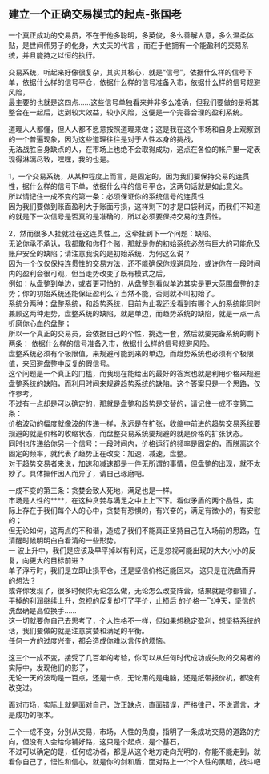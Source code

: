 
## 建立一个正确交易模式的起点-张国老

一个真正成功的交易员，不在于他多聪明，多英俊，多么善解人意，多么温柔体贴，是世间伟男子的化身，大丈夫的代言 ，而在于他拥有一个能盈利的交易系统，并且能持之以恒的执行。

交易系统，听起来好像很复杂，其实其核心，就是“信号”，依据什么样的信号下单，依据什么样的信号平仓，依据什么样的信号准备入市，依据什么样的信号规避风险，  
最主要的也就是这四点……这些信号单独看来并非多么准确，但我们要做的是将其整合在一起后，达到较大效益，较小风险，这便是一个完善合理的盈利系统。  

道理人人都懂，但人人都不愿意按照道理来做；这是我在这个市场和自身上观察到的一个普遍现象，因为这些道理往往是对于人性本身的挑战，  
无法战胜自身缺点的人，在市场上也绝不会取得成功，这点在各位的帐户里一定表现得淋漓尽致，嘿嘿，我的也是。  

1，一个交易系统，从某种程度上而言，是固定的，因为我们要保持交易的连贯性，据什么样的信号下单，依据什么样的信号平仓，这两句话就是如此意义。  
所以请记住一成不变的第一条：必须保证你的系统信号的连贯性  
因为我们要做到账面盈利大于账面亏损，这样剩下的才是口袋利润，而我们不知道的就是下一次信号是否真的是准确的，所以必须要保持交易的连贯性。  

2，然而很多人挂就挂在这连贯性上，这牵扯到下一个问题：缺陷。  
无论你承不承认，我都敢和你打个赌，那就是你的初始系统必然有巨大的可能危及账户安全的缺陷；请注意我说的是初始系统，为何这么说？    
因为一个仅仅保持连贯性的交易方法，还不能确保你规避风险，或许你在一段时间内的盈利会很可观，但当走势改变了既有模式之后，   
例如：从盘整到单边，或者更可怕的，从盘整到看似单边其实是更大范围盘整的走势；你的初始系统还能保证盈利么？当然不能，否则就不叫初始了。    
系统分两种：盘整系统，和趋势系统，目前为止我还没看到有哪个人的系统能同时兼顾这两种走势，盘整系统的缺陷，就是单边，而趋势系统的缺陷，就是一点一点折磨你心血的盘整；    
所以一个真正的交易员，会依据自己的个性，挑选一套，然后就要完备系统的剩下两条： 依据什么样的信号准备入市，依据什么样的信号规避风险。  
盘整系统必须有个极限值，来规避可能到来的单边，而趋势系统也必须有个极限值，来回避盘整中反复的假信号。  
这个问题是一个真正的门槛，而我现在能给出的最好的答案也就是利用价格来规避盘整系统的缺陷，而利用时间来规避趋势系统的缺陷。这个答案只是一个思路，仅作参考。  
不过有一点却是可以确定的，那就是盘整和趋势是交替的，请记住一成不变第二条：  
价格波动的幅度就像波的传递一样，永远是在扩张，收缩中前进的趋势交易系统要规避的就是价格的收缩状态，而盘整交易系统要规避的就是价格的扩张状态。  
同时也传递给你另一个信号：一段时间内，价格运行的频率是固定的，而脱离这个固定的频率，就代表了趋势正在改变：加速，减速，盘整。  
对于趋势交易者来说，加速和减速都是一件无所谓的事情，但盘整的出现，就不太妙了。具体操作因人而异了，请自己琢磨吧。  

一成不变的第三条：贪婪会致人死地，满足也是一样。  
市场是人性的****，在这种贪婪与满足之中上上下下。看似矛盾的两个品性，实际上存在于我们每个人的心中，贪婪有恐惧的，有兴奋的，满足有微小的，有安慰的；  
但无论如何，这两点的不和谐，造成了我们不能真正坚持自己在入场前的思路，在清醒时候明明白白看清的一些形势。  
一 波上升中，我们是应该及早平掉以有利润，还是忽视可能出现的大大小小的反复，向更大的目标前进？  
单子浮亏时，我们是立即止损平仓，还是坚信价格还能回来， 这只是在洗盘而异的想法？  
或许你发现了，很多时候你无论怎么做，无论怎么改变阵营，结果就是你都错了。  
平掉的利润继续上升，忽视的反复却打了平价，止损后 的价格一飞冲天，坚信的洗盘确是高位换手……  
这一切就要你自己去思考了，个人性格不一样，但如果想稳定盈利，想坚持系统的话，我们要做的就是注意贪婪和满足的平衡。  
任何一方的过度兴奋，都会造成你难以言传的烦恼。  

这三个一成不变，接受了几百年的考验，你可以从任何时代成功或失败的交易者的实际中，发现他们的影子，   
无论一天的波动是一百点，还是十点，无论用的是电脑，还是纸带报价机，都没有改变过。   

面对市场，实际上就是面对自己，改正缺点，直面错误，严格律己，不说谎言，才是成功的根本。  

三个一成不变，分别从交易，市场，人性的角度，指明了一条成功交易的道路的方向，但没有人会给你铺好路，这只是个起点，是个基石，  
不过可以确定的是，任何成功者，都是从这个地方走向光明的，你能不能走到，就看你自己了，悟性和信心，就是你的剑和盾，面对路上一个个人性的黑暗，战斗吧  

